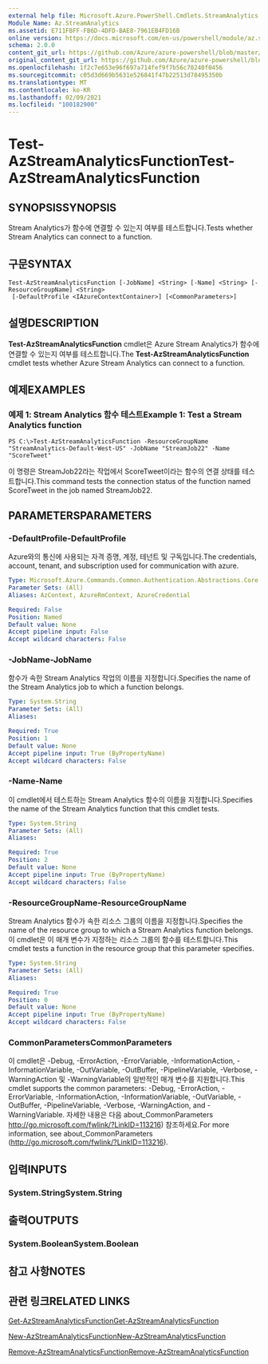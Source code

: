 ```yaml
---
external help file: Microsoft.Azure.PowerShell.Cmdlets.StreamAnalytics.dll-Help.xml
Module Name: Az.StreamAnalytics
ms.assetid: E711FBFF-FB6D-4DFD-BAE8-7961EB4FD16B
online version: https://docs.microsoft.com/en-us/powershell/module/az.streamanalytics/test-azstreamanalyticsfunction
schema: 2.0.0
content_git_url: https://github.com/Azure/azure-powershell/blob/master/src/StreamAnalytics/StreamAnalytics/help/Test-AzStreamAnalyticsFunction.md
original_content_git_url: https://github.com/Azure/azure-powershell/blob/master/src/StreamAnalytics/StreamAnalytics/help/Test-AzStreamAnalyticsFunction.md
ms.openlocfilehash: 1f2c7e653e96f697a714fef9f7b56c70240f0456
ms.sourcegitcommit: c05d3d669b5631e526841f47b22513d78495350b
ms.translationtype: MT
ms.contentlocale: ko-KR
ms.lasthandoff: 02/09/2021
ms.locfileid: "100182900"
---
```

# <span data-ttu-id="c2bd7-101">Test-AzStreamAnalyticsFunction</span><span class="sxs-lookup"><span data-stu-id="c2bd7-101">Test-AzStreamAnalyticsFunction</span></span>

## <span data-ttu-id="c2bd7-102">SYNOPSIS</span><span class="sxs-lookup"><span data-stu-id="c2bd7-102">SYNOPSIS</span></span>
<span data-ttu-id="c2bd7-103">Stream Analytics가 함수에 연결할 수 있는지 여부를 테스트합니다.</span><span class="sxs-lookup"><span data-stu-id="c2bd7-103">Tests whether Stream Analytics can connect to a function.</span></span>

## <span data-ttu-id="c2bd7-104">구문</span><span class="sxs-lookup"><span data-stu-id="c2bd7-104">SYNTAX</span></span>

```
Test-AzStreamAnalyticsFunction [-JobName] <String> [-Name] <String> [-ResourceGroupName] <String>
 [-DefaultProfile <IAzureContextContainer>] [<CommonParameters>]
```

## <span data-ttu-id="c2bd7-105">설명</span><span class="sxs-lookup"><span data-stu-id="c2bd7-105">DESCRIPTION</span></span>
<span data-ttu-id="c2bd7-106">**Test-AzStreamAnalyticsFunction** cmdlet은 Azure Stream Analytics가 함수에 연결할 수 있는지 여부를 테스트합니다.</span><span class="sxs-lookup"><span data-stu-id="c2bd7-106">The **Test-AzStreamAnalyticsFunction** cmdlet tests whether Azure Stream Analytics can connect to a function.</span></span>

## <span data-ttu-id="c2bd7-107">예제</span><span class="sxs-lookup"><span data-stu-id="c2bd7-107">EXAMPLES</span></span>

### <span data-ttu-id="c2bd7-108">예제 1: Stream Analytics 함수 테스트</span><span class="sxs-lookup"><span data-stu-id="c2bd7-108">Example 1: Test a Stream Analytics function</span></span>
```
PS C:\>Test-AzStreamAnalyticsFunction -ResourceGroupName "StreamAnalytics-Default-West-US" -JobName "StreamJob22" -Name "ScoreTweet"
```

<span data-ttu-id="c2bd7-109">이 명령은 StreamJob22라는 작업에서 ScoreTweet이라는 함수의 연결 상태를 테스트합니다.</span><span class="sxs-lookup"><span data-stu-id="c2bd7-109">This command tests the connection status of the function named ScoreTweet in the job named StreamJob22.</span></span>

## <span data-ttu-id="c2bd7-110">PARAMETERS</span><span class="sxs-lookup"><span data-stu-id="c2bd7-110">PARAMETERS</span></span>

### <span data-ttu-id="c2bd7-111">-DefaultProfile</span><span class="sxs-lookup"><span data-stu-id="c2bd7-111">-DefaultProfile</span></span>
<span data-ttu-id="c2bd7-112">Azure와의 통신에 사용되는 자격 증명, 계정, 테넌트 및 구독입니다.</span><span class="sxs-lookup"><span data-stu-id="c2bd7-112">The credentials, account, tenant, and subscription used for communication with azure.</span></span>

```yaml
Type: Microsoft.Azure.Commands.Common.Authentication.Abstractions.Core.IAzureContextContainer
Parameter Sets: (All)
Aliases: AzContext, AzureRmContext, AzureCredential

Required: False
Position: Named
Default value: None
Accept pipeline input: False
Accept wildcard characters: False
```

### <span data-ttu-id="c2bd7-113">-JobName</span><span class="sxs-lookup"><span data-stu-id="c2bd7-113">-JobName</span></span>
<span data-ttu-id="c2bd7-114">함수가 속한 Stream Analytics 작업의 이름을 지정합니다.</span><span class="sxs-lookup"><span data-stu-id="c2bd7-114">Specifies the name of the Stream Analytics job to which a function belongs.</span></span>

```yaml
Type: System.String
Parameter Sets: (All)
Aliases:

Required: True
Position: 1
Default value: None
Accept pipeline input: True (ByPropertyName)
Accept wildcard characters: False
```

### <span data-ttu-id="c2bd7-115">-Name</span><span class="sxs-lookup"><span data-stu-id="c2bd7-115">-Name</span></span>
<span data-ttu-id="c2bd7-116">이 cmdlet에서 테스트하는 Stream Analytics 함수의 이름을 지정합니다.</span><span class="sxs-lookup"><span data-stu-id="c2bd7-116">Specifies the name of the Stream Analytics function that this cmdlet tests.</span></span>

```yaml
Type: System.String
Parameter Sets: (All)
Aliases:

Required: True
Position: 2
Default value: None
Accept pipeline input: True (ByPropertyName)
Accept wildcard characters: False
```

### <span data-ttu-id="c2bd7-117">-ResourceGroupName</span><span class="sxs-lookup"><span data-stu-id="c2bd7-117">-ResourceGroupName</span></span>
<span data-ttu-id="c2bd7-118">Stream Analytics 함수가 속한 리소스 그룹의 이름을 지정합니다.</span><span class="sxs-lookup"><span data-stu-id="c2bd7-118">Specifies the name of the resource group to which a Stream Analytics function belongs.</span></span>
<span data-ttu-id="c2bd7-119">이 cmdlet은 이 매개 변수가 지정하는 리소스 그룹의 함수를 테스트합니다.</span><span class="sxs-lookup"><span data-stu-id="c2bd7-119">This cmdlet tests a function in the resource group that this parameter specifies.</span></span>

```yaml
Type: System.String
Parameter Sets: (All)
Aliases:

Required: True
Position: 0
Default value: None
Accept pipeline input: True (ByPropertyName)
Accept wildcard characters: False
```

### <span data-ttu-id="c2bd7-120">CommonParameters</span><span class="sxs-lookup"><span data-stu-id="c2bd7-120">CommonParameters</span></span>
<span data-ttu-id="c2bd7-121">이 cmdlet은 -Debug, -ErrorAction, -ErrorVariable, -InformationAction, -InformationVariable, -OutVariable, -OutBuffer, -PipelineVariable, -Verbose, -WarningAction 및 -WarningVariable의 일반적인 매개 변수를 지원합니다.</span><span class="sxs-lookup"><span data-stu-id="c2bd7-121">This cmdlet supports the common parameters: -Debug, -ErrorAction, -ErrorVariable, -InformationAction, -InformationVariable, -OutVariable, -OutBuffer, -PipelineVariable, -Verbose, -WarningAction, and -WarningVariable.</span></span> <span data-ttu-id="c2bd7-122">자세한 내용은 다음 about_CommonParameters http://go.microsoft.com/fwlink/?LinkID=113216) 참조하세요.</span><span class="sxs-lookup"><span data-stu-id="c2bd7-122">For more information, see about_CommonParameters (http://go.microsoft.com/fwlink/?LinkID=113216).</span></span>

## <span data-ttu-id="c2bd7-123">입력</span><span class="sxs-lookup"><span data-stu-id="c2bd7-123">INPUTS</span></span>

### <span data-ttu-id="c2bd7-124">System.String</span><span class="sxs-lookup"><span data-stu-id="c2bd7-124">System.String</span></span>

## <span data-ttu-id="c2bd7-125">출력</span><span class="sxs-lookup"><span data-stu-id="c2bd7-125">OUTPUTS</span></span>

### <span data-ttu-id="c2bd7-126">System.Boolean</span><span class="sxs-lookup"><span data-stu-id="c2bd7-126">System.Boolean</span></span>

## <span data-ttu-id="c2bd7-127">참고 사항</span><span class="sxs-lookup"><span data-stu-id="c2bd7-127">NOTES</span></span>

## <span data-ttu-id="c2bd7-128">관련 링크</span><span class="sxs-lookup"><span data-stu-id="c2bd7-128">RELATED LINKS</span></span>

[<span data-ttu-id="c2bd7-129">Get-AzStreamAnalyticsFunction</span><span class="sxs-lookup"><span data-stu-id="c2bd7-129">Get-AzStreamAnalyticsFunction</span></span>](./Get-AzStreamAnalyticsFunction.md)

[<span data-ttu-id="c2bd7-130">New-AzStreamAnalyticsFunction</span><span class="sxs-lookup"><span data-stu-id="c2bd7-130">New-AzStreamAnalyticsFunction</span></span>](./New-AzStreamAnalyticsFunction.md)

[<span data-ttu-id="c2bd7-131">Remove-AzStreamAnalyticsFunction</span><span class="sxs-lookup"><span data-stu-id="c2bd7-131">Remove-AzStreamAnalyticsFunction</span></span>](./Remove-AzStreamAnalyticsFunction.md)


